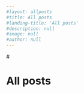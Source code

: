 ```yaml
---
#layout: allposts
#title: All posts
#landing-title: 'All posts'
#description: null
#image: null
#author: null
---
```


#<h1>All posts</h1>

